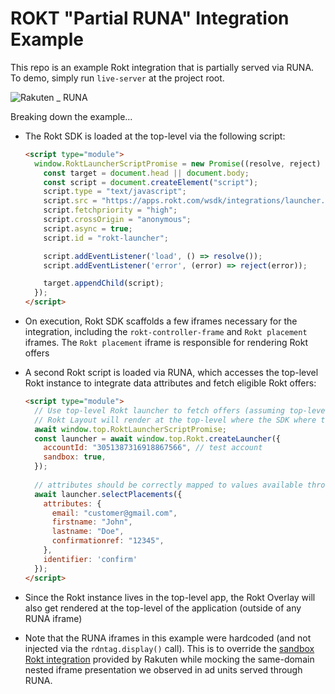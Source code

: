 # ROKT "Partial RUNA" Integration Example

This repo is an example Rokt integration that is partially served via RUNA. To demo, simply run `live-server` at the project root.

![Rakuten _ RUNA](https://github.com/user-attachments/assets/51868add-21b6-4910-b463-257232017c53)

Breaking down the example...
- The Rokt SDK is loaded at the top-level via the following script:

  ```html
  <script type="module">
    window.RoktLauncherScriptPromise = new Promise((resolve, reject) => {
      const target = document.head || document.body;
      const script = document.createElement("script");
      script.type = "text/javascript";
      script.src = "https://apps.rokt.com/wsdk/integrations/launcher.js";
      script.fetchpriority = "high";
      script.crossOrigin = "anonymous";
      script.async = true;
      script.id = "rokt-launcher";
  
      script.addEventListener('load', () => resolve());
      script.addEventListener('error', (error) => reject(error));
  
      target.appendChild(script);
    });
  </script>
  ```
- On execution, Rokt SDK scaffolds a few iframes necessary for the integration, including the `rokt-controller-frame` and `Rokt placement` iframes. The `Rokt placement` iframe is responsible for rendering Rokt offers 
- A second Rokt script is loaded via RUNA, which accesses the top-level Rokt instance to integrate data attributes and fetch eligible Rokt offers:
  ```html
  <script type="module">
    // Use top-level Rokt launcher to fetch offers (assuming top-level app and iframes share same-domain)
    // Rokt Layout will render at the top-level where the SDK where the rokt-contorller-frame exists
    await window.top.RoktLauncherScriptPromise;
    const launcher = await window.top.Rokt.createLauncher({
      accountId: "3051387316918867566", // test account
      sandbox: true,
    });
    
    // attributes should be correctly mapped to values available through RUNA
    await launcher.selectPlacements({
      attributes: {
        email: "customer@gmail.com",
        firstname: "John",
        lastname: "Doe",
        confirmationref: "12345",
      },
      identifier: 'confirm'
    });
  </script>
  ```
- Since the Rokt instance lives in the top-level app, the Rokt Overlay will also get rendered at the top-level of the application (outside of any RUNA iframe)
- Note that the RUNA iframes in this example were hardcoded (and not injected via the `rdntag.display()` call). This is to override the [sandbox Rokt integration](https://storage.googleapis.com/rssp-dev-cdn/test/rokt2.html) provided by Rakuten while mocking the same-domain nested iframe presentation we observed in ad units served through RUNA.
